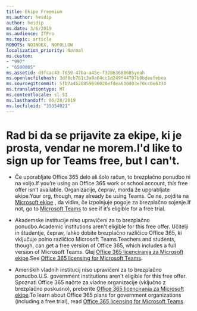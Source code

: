 ```yaml
---
title: Ekipe Freemium
ms.author: heidip
author: heidip
ms.date: 3/6/2019
ms.audience: ITPro
ms.topic: article
ROBOTS: NOINDEX, NOFOLLOW
localization_priority: Normal
ms.custom:
- "997"
- "6500005"
ms.assetid: d3fcac43-f659-47ba-a45e-f32863680685yeah
ms.openlocfilehash: 3df8cb761c3a9a64cc1d249f44707b0bdeefebea
ms.sourcegitcommit: 5fb7a4b28859690020efdea630d03e70cc0e6334
ms.translationtype: MT
ms.contentlocale: sl-SI
ms.lasthandoff: 06/28/2019
ms.locfileid: "35354021"
---
```

# <a name="id-like-to-sign-up-for-teams-free-but-i-cant"></a><span data-ttu-id="829ef-102">Rad bi da se prijavite za ekipe, ki je prosta, vendar ne morem.</span><span class="sxs-lookup"><span data-stu-id="829ef-102">I'd like to sign up for Teams free, but I can't.</span></span>

- <span data-ttu-id="829ef-103">Če uporabljate Office 365 delo ali šolo račun, to brezplačno ponudbo ni na voljo.</span><span class="sxs-lookup"><span data-stu-id="829ef-103">If you’re using an Office 365 work or school account, this free offer isn’t available.</span></span> <span data-ttu-id="829ef-104">Organizacije, čeprav, morda že uporabljate ekipe.</span><span class="sxs-lookup"><span data-stu-id="829ef-104">Your org, though, may already be using Teams.</span></span> <span data-ttu-id="829ef-105">Če ne, pojdite na [Microsoft ekipe](https://products.office.com/microsoft-teams/group-chat-software) , da vidim, če izpolnjuje pogoje za brezplačno sojenje.</span><span class="sxs-lookup"><span data-stu-id="829ef-105">If not, go to [Microsoft Teams](https://products.office.com/microsoft-teams/group-chat-software) to see if it’s eligible for a free trial.</span></span>

- <span data-ttu-id="829ef-106">Akademske institucije niso upravičeni za to brezplačno ponudbo.</span><span class="sxs-lookup"><span data-stu-id="829ef-106">Academic institutions aren't eligible for this free offer.</span></span> <span data-ttu-id="829ef-107">Učitelji in študentje, čeprav, lahko dobite brezplačno različico Office 365, ki vključuje polno različico Microsoft Teams.</span><span class="sxs-lookup"><span data-stu-id="829ef-107">Teachers and students, though, can get a free version of Office 365, which includes a full version of Microsoft Teams.</span></span> <span data-ttu-id="829ef-108">Glej [Office 365 licenciranja za Microsoft ekipe](https://docs.microsoft.com/microsoftteams/office-365-licensing).</span><span class="sxs-lookup"><span data-stu-id="829ef-108">See [Office 365 licensing for Microsoft Teams](https://docs.microsoft.com/microsoftteams/office-365-licensing).</span></span>

- <span data-ttu-id="829ef-109">Ameriških vladnih institucij niso upravičeni za to brezplačno ponudbo.</span><span class="sxs-lookup"><span data-stu-id="829ef-109">U.S. government institutions aren't eligible for this free offer.</span></span> <span data-ttu-id="829ef-110">Spoznati Office 365 načrte za vladne organizacije (vključno z brezplačno poskusno), preberite [Office 365 licenciranja za Microsoft ekipe](https://docs.microsoft.com/microsoftteams/office-365-licensing).</span><span class="sxs-lookup"><span data-stu-id="829ef-110">To learn about Office 365 plans for government organizations (including a free trial), read [Office 365 licensing for Microsoft Teams](https://docs.microsoft.com/microsoftteams/office-365-licensing).</span></span>
